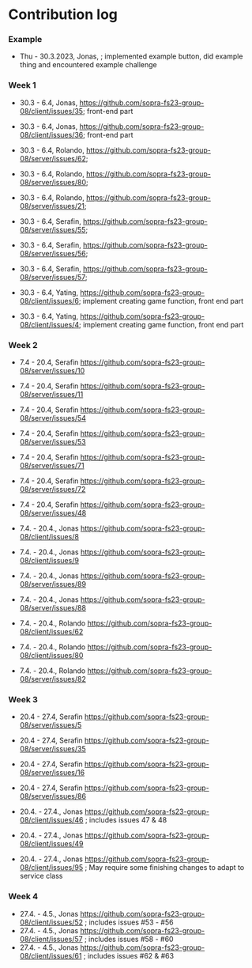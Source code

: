 # Contribution log

### Example
* Thu - 30.3.2023, Jonas, <issue link>; implemented example button, did example thing and encountered example challenge
    
### Week 1
* 30.3 - 6.4, Jonas, https://github.com/sopra-fs23-group-08/client/issues/35; front-end part
* 30.3 - 6.4, Jonas, https://github.com/sopra-fs23-group-08/client/issues/36; front-end part

* 30.3 - 6.4, Rolando, https://github.com/sopra-fs23-group-08/server/issues/62;
* 30.3 - 6.4, Rolando, https://github.com/sopra-fs23-group-08/server/issues/80;
* 30.3 - 6.4, Rolando, https://github.com/sopra-fs23-group-08/server/issues/21;

    
* 30.3 - 6.4, Serafin, https://github.com/sopra-fs23-group-08/server/issues/55;
* 30.3 - 6.4, Serafin, https://github.com/sopra-fs23-group-08/server/issues/56;
* 30.3 - 6.4, Serafin, https://github.com/sopra-fs23-group-08/server/issues/57;

* 30.3 - 6.4, Yating, https://github.com/sopra-fs23-group-08/client/issues/6; implement creating game function, front end part
* 30.3 - 6.4, Yating, https://github.com/sopra-fs23-group-08/client/issues/4; implement creating game function, front end part
    
### Week 2
* 7.4 - 20.4, Serafin https://github.com/sopra-fs23-group-08/server/issues/10
* 7.4 - 20.4, Serafin https://github.com/sopra-fs23-group-08/server/issues/11
* 7.4 - 20.4, Serafin https://github.com/sopra-fs23-group-08/server/issues/54
* 7.4 - 20.4, Serafin https://github.com/sopra-fs23-group-08/server/issues/53
* 7.4 - 20.4, Serafin https://github.com/sopra-fs23-group-08/server/issues/71
* 7.4 - 20.4, Serafin https://github.com/sopra-fs23-group-08/server/issues/72
* 7.4 - 20.4, Serafin https://github.com/sopra-fs23-group-08/server/issues/48
    
* 7.4. - 20.4., Jonas https://github.com/sopra-fs23-group-08/client/issues/8
* 7.4. - 20.4., Jonas https://github.com/sopra-fs23-group-08/client/issues/9
* 7.4. - 20.4., Jonas https://github.com/sopra-fs23-group-08/server/issues/89
* 7.4. - 20.4., Jonas https://github.com/sopra-fs23-group-08/server/issues/88

* 7.4. - 20.4., Rolando https://github.com/sopra-fs23-group-08/client/issues/62
* 7.4. - 20.4., Rolando https://github.com/sopra-fs23-group-08/client/issues/80
* 7.4. - 20.4., Rolando https://github.com/sopra-fs23-group-08/server/issues/82
    
### Week 3
* 20.4 - 27.4, Serafin https://github.com/sopra-fs23-group-08/server/issues/5
* 20.4 - 27.4, Serafin https://github.com/sopra-fs23-group-08/server/issues/35
* 20.4 - 27.4, Serafin https://github.com/sopra-fs23-group-08/server/issues/16
* 20.4 - 27.4, Serafin https://github.com/sopra-fs23-group-08/server/issues/86
 
* 20.4. - 27.4., Jonas https://github.com/sopra-fs23-group-08/client/issues/46 ; includes issues 47 & 48
* 20.4. - 27.4., Jonas https://github.com/sopra-fs23-group-08/client/issues/49
* 20.4. - 27.4., Jonas https://github.com/sopra-fs23-group-08/client/issues/95 ; May require some finishing changes to adapt to service class
    
### Week 4
* 27.4. - 4.5., Jonas https://github.com/sopra-fs23-group-08/client/issues/52 ; includes issues #53 - #56
* 27.4. - 4.5., Jonas https://github.com/sopra-fs23-group-08/client/issues/57 ; includes issues #58 - #60
* 27.4. - 4.5., Jonas https://github.com/sopra-fs23-group-08/client/issues/61 ; includes issues #62 & #63
